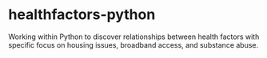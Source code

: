 # healthfactors-python
Working within Python to discover relationships between health factors with specific focus on housing issues, broadband access, and substance abuse.
